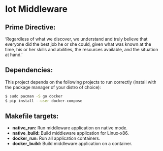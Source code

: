 # Iot Middleware

## Prime Directive:
‘Regardless of what we discover, we understand and truly believe that everyone did the best job he or she could, given what was known at the time, his or her skills and abilities, the resources available, and the situation at hand.’

## Dependencies:
This project depends on the following projects to run correctly (install with the package manager of your distro of choice):

```sh
$ sudo pacman -S go docker
$ pip install --user docker-compose
```

## Makefile targets:
* __native_run:__ Run middleware application on native mode.
* __native_build:__ Build middleware application for Linux-x86.
* __docker_run:__ Run all application containers.
* __docker_build:__ Build middleware application on a container.
